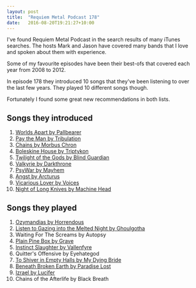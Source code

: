 ```yaml
---
layout: post
title:  "Requiem Metal Podcast 178"
date:   2016-08-20T19:21:27+10:00
---
```


​I've found Requiem Metal Podcast in the search results of many iTunes searches.
The hosts Mark and Jason have covered many bands that I love and spoken about them with experience.

Some of my favourite episodes have been their best-ofs that covered each year from 2008 to 2012.

In episode 178 they introduced 10 songs that they've been listening to over the last few years.
They played 10 different songs though.

Fortunately I found some great new recommendations in both lists.

## Songs they introduced

1. [Worlds Apart by Pallbearer](https://itunes.apple.com/album/id892503890?i=892503908)
2. [Pay the Man by Tribulation](https://itunes.apple.com/album/id1070408948?i=1070409946)
3. [Chains by Morbus Chron](https://itunes.apple.com/album/id1045635312?i=1045635320)
4. [Boleskine House by Triptykon](https://itunes.apple.com/au/album/id1045394682?i=1045394698)
5. [Twilight of the Gods by Blind Guardian](https://itunes.apple.com/album/id944988484?i=944988490)
6. [Valkyrie by Darkthrone](https://itunes.apple.com/album/id684185572?i=684185931)
7. [PsyWar by Mayhem](https://itunes.apple.com/album/id871262905?i=871262936)
8. [Angst by Arcturus](https://itunes.apple.com/album/id981874382?i=981874868)
9. [Vicarious Lover by Voices](https://itunes.apple.com/album/id922494500?i=922494540)
10. [Night of Long Knives by Machine Head](https://itunes.apple.com/album/id922279833?i=922283141)

## Songs they played

1. [Ozymandias by Horrendous](https://itunes.apple.com/album/id1038149683?i=1038149688)
2. [Listen to Gazing into the Melted Night by Ghoulgotha](https://itunes.apple.com/album/id947653161?i=947653181)
3. Waiting For The Screams by Autopsy
4. [Plain Pine Box by Grave](https://itunes.apple.com/album/id1038434771?i=1038434786)
5. [Instinct Slaughter by Vallenfyre](https://itunes.apple.com/album/id1045403985?i=1045403996)
6. Quitter's Offensive by Eyehategod
7. [To Shiver in Empty Halls by My Dying Bride](https://itunes.apple.com/album/id1021271639?i=1021271643)
8. [Beneath Broken Earth by Paradise Lost](https://itunes.apple.com/album/id1056440839?i=1056440844)
9. [Izrael by Lucifer](https://itunes.apple.com/album/id987232553?i=987232558)
10. Chains of the Afterlife by Black Breath
